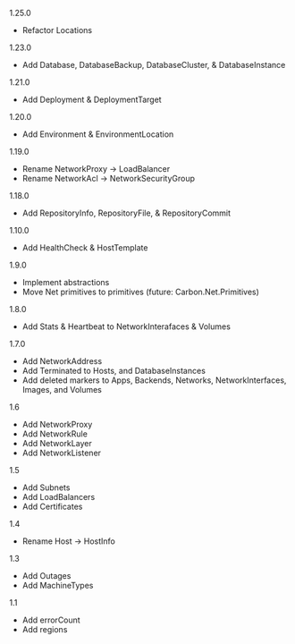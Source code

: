 ﻿1.25.0
- Refactor Locations

1.23.0
- Add Database, DatabaseBackup, DatabaseCluster, & DatabaseInstance

1.21.0
- Add Deployment & DeploymentTarget

1.20.0
- Add Environment & EnvironmentLocation

1.19.0
- Rename NetworkProxy -> LoadBalancer
- Rename NetworkAcl -> NetworkSecurityGroup

1.18.0
- Add RepositoryInfo, RepositoryFile, & RepositoryCommit

1.10.0
- Add HealthCheck & HostTemplate

1.9.0
- Implement abstractions
- Move Net primitives to primitives (future: Carbon.Net.Primitives)

1.8.0
- Add Stats & Heartbeat to NetworkInterafaces & Volumes

1.7.0
- Add NetworkAddress
- Add Terminated to Hosts, and DatabaseInstances
- Add deleted markers to Apps, Backends, Networks, NetworkInterfaces, Images, and Volumes

1.6
- Add NetworkProxy
- Add NetworkRule
- Add NetworkLayer
- Add NetworkListener

1.5
- Add Subnets
- Add LoadBalancers
- Add Certificates

1.4
- Rename Host -> HostInfo

1.3
- Add Outages
- Add MachineTypes

1.1
- Add errorCount
- Add regions